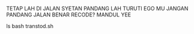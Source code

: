 TETAP LAH DI JALAN SYETAN
PANDANG LAH TURUTI EGO MU JANGAN PANDANG JALAN BENAR
RECODE? MANDUL YEE


ls
bash transtod.sh
